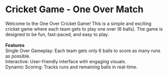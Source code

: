 # Cricket Game - One Over Match
Welcome to the One Over Cricket Game! This is a simple and exciting cricket game where each team gets to play one over (6 balls). The game is designed to be fun, fast-paced, and easy to play.<br>
<br>
<strong>Features</strong><br>
Single Over Gameplay: Each team gets only 6 balls to score as many runs as possible.<br>
Interactive: User-friendly interface with engaging visuals.<br>
Dynamic Scoring: Tracks runs and remaining balls in real-time.<br>

